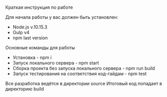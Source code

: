 Краткая инструкция по работе

Для начала работы у вас должен быть установлен:
- Node.js v.10.15.3
- Gulp v4
- npm last version

Основные команды для работы
- Установка - npm i
- Запуск локального сервера - npm start
- Сборка проекта без запуска локального сервера - npm run build
- Запуск тестирования на соответствия код-гайдам - npm test

Все разработка ведётся в директории source
Итоговый код попадает в директорию build
